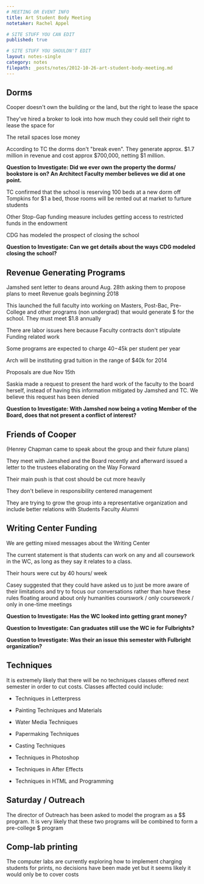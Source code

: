 ```yaml
---
# MEETING OR EVENT INFO
title: Art Student Body Meeting
notetaker: Rachel Appel

# SITE STUFF YOU CAN EDIT
published: true

# SITE STUFF YOU SHOULDN'T EDIT
layout: notes-single
category: notes
filepath: _posts/notes/2012-10-26-art-student-body-meeting.md
---
```


## Dorms

Cooper doesn't own the building or the land, but the right to lease the space

They've hired a broker to look into how much they could sell their right to lease the space for

The retail spaces lose money

According to TC the dorms don't "break even". They generate approx. $1.7 million in revenue and cost approx $700,000, netting $1 million. 

**Question to Investigate: Did we ever own the property the dorms/ bookstore is on? An Architect Faculty member believes we did at one point.**

TC confirmed that the school is reserving 100 beds at a new dorm off Tompkins for $1 a bed, those rooms will be rented out at market to furture students

Other Stop-Gap funding measure includes getting access to restricted funds in the endowment

CDG has modeled the prospect of closing the school

**Question to Investigate: Can we get details about the ways CDG modeled closing the school?**

## Revenue Generating Programs

Jamshed sent letter to deans around Aug. 28th asking them to propose plans to meet Revenue goals beginning 2018

This launched the full faculty into working on Masters, Post-Bac, Pre-College and other programs (non undergrad) that would generate $ for the school. They must meet $1.8 annually

There are labor issues here because Faculty contracts don't stipulate Funding related work

Some programs are expected to charge $40-$45k per student per year

Arch will be instituting grad tuition in the range of $40k for 2014

Proposals are due Nov 15th

Saskia made a request to present the hard work of the faculty to the board herself, instead of having this information mitigated by Jamshed and TC. We believe this request has been denied

**Question to Investigate: With Jamshed now being a voting Member of the Board, does that not present a conflict of interest?**

## Friends of Cooper

(Henrey Chapman came to speak about the group and their future plans)

They meet with Jamshed and the Board recently and afterward issued a letter to the trustees ellaborating on the Way Forward

Their main push is that cost should be cut more heavily

They don't believe in responsibility centered management

They are trying to grow the group into a representative organization and include better relations with Students Faculty Alumni

## Writing Center Funding

We are getting mixed messages about the Writing Center

The current statement is that students can work on any and all coursework in the WC, as long as they say it relates to a class. 

Their hours were cut by 40 hours/ week

Casey suggested that they could have asked us to just be more aware of their limitations and try to focus our conversations rather than have these rules floating around about only humanities courswork / only coursework / only in one-time meetings 

**Question to Investigate: Has the WC looked into getting grant money?**

**Question to Investigate: Can graduates still use the WC ie for Fulbrights?**

**Question to Investigate: Was their an issue this semester with Fulbright organization?**

## Techniques

It is extremely likely that there will be no techniques classes offered next semester in order to cut costs. Classes affected could include:

* Techniques in Letterpress

* Painting Techniques and Materials

* Water Media Techniques

* Papermaking Techniques

* Casting Techniques

* Techniques in Photoshop

* Techniques in After Effects

* Techniques in HTML and Programming

## Saturday / Outreach

The director of Outreach has been asked to model the program as a $$ program. It is very likely that these two programs will be combined to form a pre-college $ program

## Comp-lab printing

The computer labs are currently exploring how to implement charging students for prints, no decisions have been made yet but it seems likely it would only be to cover costs